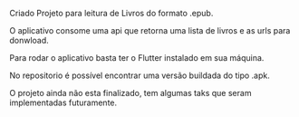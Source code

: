 Criado Projeto para leitura de Livros do formato .epub. 

O aplicativo consome uma api que retorna uma lista de livros e as urls para donwload. 


Para rodar o aplicativo basta ter o Flutter instalado em sua máquina. 

No repositorio é possível encontrar uma versão buildada do tipo .apk.

O projeto ainda não esta finalizado, tem algumas taks que seram implementadas futuramente.

